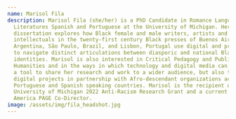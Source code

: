 ```yaml
---
name: Marisol Fila
description: Marisol Fila (she/her) is a PhD Candidate in Romance Languages and
  Literatures Spanish and Portuguese at the University of Michigan. Her
  dissertation explores how Black female and male writers, artists and
  intellectuals in the twenty-first century Black presses of Buenos Aires,
  Argentina, São Paulo, Brazil, and Lisbon, Portugal use digital and print media
  to navigate distinct articulations between diasporic and national Black
  identities. Marisol is also interested in Critical Pedagogy and Public Digital
  Humanities and in the ways in which technology and digital media can serve as
  a tool to share her research and work to a wider audience, but also to develop
  digital projects in partnership with Afro-descendant organizations across
  Portuguese and Spanish speaking countries. Marisol is the recipient of a
  University of Michigan 2022 Anti-Racism Research Grant and a current Imagining
  America PAGE Co-Director.
image: /assets/img/fila_headshot.jpg
---
```

